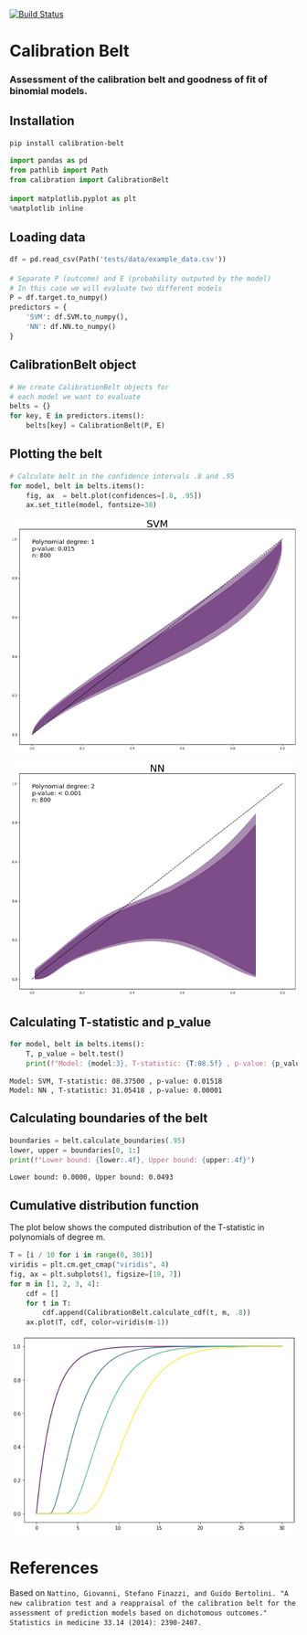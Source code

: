 [![Build Status](https://travis-ci.org/lbulgarelli/calibration.svg?branch=master)](https://travis-ci.org/lbulgarelli/calibration)

# Calibration Belt
### Assessment of the calibration belt and goodness of fit of binomial models.

## Installation

`pip install calibration-belt`


```python
import pandas as pd
from pathlib import Path
from calibration import CalibrationBelt

import matplotlib.pyplot as plt
%matplotlib inline  
```

## Loading data


```python
df = pd.read_csv(Path('tests/data/example_data.csv'))

# Separate P (outcome) and E (probability outputed by the model)
# In this case we will evaluate two different models
P = df.target.to_numpy()
predictors = {
    'SVM': df.SVM.to_numpy(),
    'NN': df.NN.to_numpy()
}
```

## CalibrationBelt object


```python
# We create CalibrationBelt objects for 
# each model we want to evaluate
belts = {}
for key, E in predictors.items():
    belts[key] = CalibrationBelt(P, E)
```

## Plotting the belt


```python
# Calculate belt in the confidence intervals .8 and .95
for model, belt in belts.items():
    fig, ax  = belt.plot(confidences=[.8, .95])
    ax.set_title(model, fontsize=30)
```


![png](output_8_1.png)



![png](output_8_2.png)


## Calculating T-statistic and p_value


```python
for model, belt in belts.items():
    T, p_value = belt.test()
    print(f"Model: {model:3}, T-statistic: {T:08.5f} , p-value: {p_value:07.5f}")
```

    Model: SVM, T-statistic: 08.37500 , p-value: 0.01518
    Model: NN , T-statistic: 31.05418 , p-value: 0.00001


## Calculating boundaries of the belt


```python
boundaries = belt.calculate_boundaries(.95)
lower, upper = boundaries[0, 1:]
print(f"Lower bound: {lower:.4f}, Upper bound: {upper:.4f}")
```

    Lower bound: 0.0000, Upper bound: 0.0493


## Cumulative distribution function

The plot below shows the computed distribution of the T-statistic in polynomials of degree m.


```python
T = [i / 10 for i in range(0, 301)]
viridis = plt.cm.get_cmap("viridis", 4)
fig, ax = plt.subplots(1, figsize=[10, 7])
for m in [1, 2, 3, 4]:
    cdf = []
    for t in T:
        cdf.append(CalibrationBelt.calculate_cdf(t, m, .8))  
    ax.plot(T, cdf, color=viridis(m-1))
```


![png](output_14_0.png)


# References

Based on `Nattino, Giovanni, Stefano Finazzi, and Guido Bertolini. "A new calibration test and a reappraisal of the calibration belt for the assessment of prediction models based on dichotomous outcomes." Statistics in medicine 33.14 (2014): 2390-2407.`
